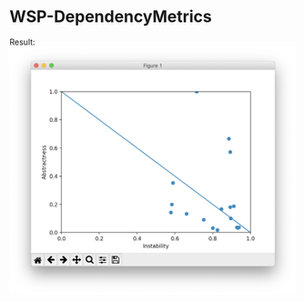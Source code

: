# WSP-DependencyMetrics

Result:
![alt text](https://github.com/pawan1235/WSP-DependencyMetrics/blob/master/rGraph.png)
